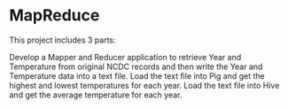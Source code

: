 # MapReduce
 
 This project includes 3 parts: 
 	
  Develop a Mapper and Reducer application to retrieve Year and Temperature from original NCDC records and then write the Year and Temperature data into a text       file. 
 	Load the text file into Pig and get the highest and lowest temperatures for each year. 
 	Load the text file into Hive and get the average temperature for each year.

